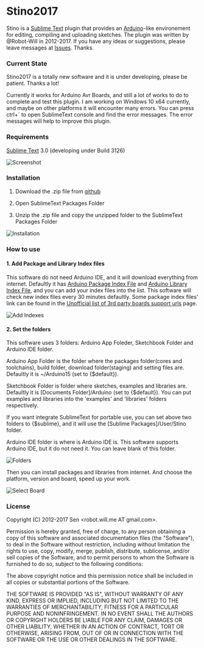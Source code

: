 # Stino2017

Stino is a [Sublime Text](http://www.sublimetext.com) plugin that provides an [Arduino](http://arduino.cc)-like environement for editing, compiling and uploading sketches. The plugin was written by @Robot-Will in 2012-2017. If you have any ideas or suggestions, please leave messages at [Issues](https://github.com/Robot-Will/Stino/issues). Thanks.

### Current State
Stino2017 is a totally new software and it is under developing, please be patient. Thanks a lot!

Currently it works for Arduino Avr Boards, and still a lot of works to do to complete and test this plugin. I am working on Windows 10 x64 currently, and maybe on other platforms it will encounter many errors. You can press ctrl+` to open SublimeText console and find the error messages. The error messages will help to improve this plugin.

### Requirements
[Sublime Text](http://www.sublimetext.com) 3.0 (developing under Build 3126)

![Screenshot](https://github.com/Robot-Will/Stino/blob/Wiki-Images/images/stino_menu01.jpg)

### Installation

1. Download the .zip file from [github](https://github.com/Robot-Will/Stino)

2. Open SublimeText Packages Folder

3. Unzip the .zip file and copy the unzipped folder to the SublimeText Packages Folder

![Installation](https://github.com/Robot-Will/Stino/blob/Wiki-Images/images/s004.jpg)

### How to use
#### 1. Add Package and Library Index files
This software do not need Arduino IDE, and it will download everything from internet. Defaultly it has [Arduino Package Index File](http://downloads.arduino.cc/packages/package_index.json) and [Arduino Library Index File](http://downloads.arduino.cc/libraries/library_index.json), and you can add your index files into the list. This software will check new index files every 30 minutes defaultly. Some package index files' link can be found in the [Unofficial list of 3rd party boards support urls](https://github.com/arduino/Arduino/wiki/Unofficial-list-of-3rd-party-boards-support-urls) page.

![Add Indexes](https://github.com/Robot-Will/Stino/blob/Wiki-Images/images/s002.jpg)

#### 2. Set the folders
This software uses 3 folders: Arduino App Foleder, Sketchbook Folder and Arduino IDE folder.

Arduino App Folder is the folder where the packages folder(cores and toolchains), build folder, download folder(staging) and setting files are. Defaultly it is ~/Arduino15 (set to {$default}).

Sketchbook Folder is folder where sketches, examples and libraries are. Defaultly it is [Documents Folder]/Arduino (set to {$default}). You can put examples and libraries into the 'examples' and 'libraries' folders respectively.

If you want integrate SublimeText for portable use, you can set above two folders to {$sublime}, and it will use the [Sublime Packages]/User/Stino folder.

Arduino IDE folder is where is Arduino IDE is. This software supports Arduino IDE, but it do not need it. You can leave blank of this folder.

![Folders](https://github.com/Robot-Will/Stino/blob/Wiki-Images/images/s001.jpg)

Then you can install packages and libraries from internet. And choose the platform, version and board, speed up your work.

![Select Board](https://github.com/Robot-Will/Stino/blob/Wiki-Images/images/s003.jpg)

### License

Copyright (C) 2012-2017 Sen <robot.will.me AT gmail.com>.

Permission is hereby granted, free of charge, to any person obtaining a copy of this software and associated documentation files (the "Software"), to deal in the Software without restriction, including without limitation the rights to use, copy, modify, merge, publish, distribute, sublicense, and/or sell copies of the Software, and to permit persons to whom the Software is
furnished to do so, subject to the following conditions:

The above copyright notice and this permission notice shall be included in all copies or substantial portions of the Software.

THE SOFTWARE IS PROVIDED "AS IS", WITHOUT WARRANTY OF ANY KIND, EXPRESS OR IMPLIED, INCLUDING BUT NOT LIMITED TO THE WARRANTIES OF MERCHANTABILITY, FITNESS FOR A PARTICULAR PURPOSE AND NONINFRINGEMENT. IN NO EVENT SHALL THE AUTHORS OR COPYRIGHT HOLDERS BE LIABLE FOR ANY CLAIM, DAMAGES OR OTHER LIABILITY, WHETHER IN AN ACTION OF CONTRACT, TORT OR OTHERWISE, ARISING FROM, OUT OF OR IN CONNECTION WITH THE SOFTWARE OR THE USE OR OTHER DEALINGS IN THE SOFTWARE.
